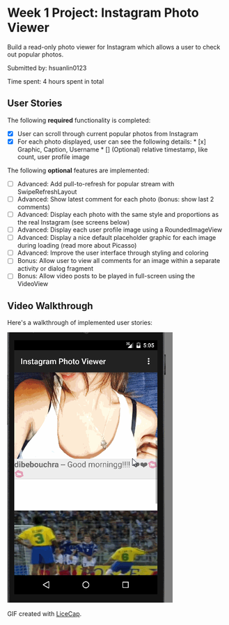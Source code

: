 # Week 1 Project: Instagram Photo Viewer

Build a read-only photo viewer for Instagram which allows a user to check out popular photos.

Submitted by: hsuanlin0123

Time spent: 4 hours spent in total

## User Stories

The following **required** functionality is completed:

* [x] User can scroll through current popular photos from Instagram
* [x] For each photo displayed, user can see the following details:
      * [x] Graphic, Caption, Username
      * [] (Optional) relative timestamp, like count, user profile image

The following **optional** features are implemented:

* [ ] Advanced: Add pull-to-refresh for popular stream with SwipeRefreshLayout
* [ ] Advanced: Show latest comment for each photo (bonus: show last 2 comments) 
* [ ] Advanced: Display each photo with the same style and proportions as the real Instagram (see screens below)
* [ ] Advanced: Display each user profile image using a RoundedImageView
* [ ] Advanced: Display a nice default placeholder graphic for each image during loading (read more about Picasso)
* [ ] Advanced: Improve the user interface through styling and coloring
* [ ] Bonus: Allow user to view all comments for an image within a separate activity or dialog fragment
* [ ] Bonus: Allow video posts to be played in full-screen using the VideoView

## Video Walkthrough 

Here's a walkthrough of implemented user stories:

<img src='https://raw.githubusercontent.com/hsuanlin0123/android_InstgramPhotoViewer/master/InstgramPhotoViewer.gif' title='Video Walkthrough' width='' alt='Video Walkthrough' />

GIF created with [LiceCap](http://www.cockos.com/licecap/).

